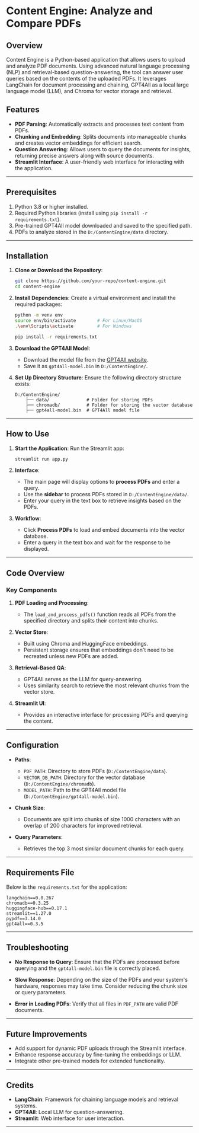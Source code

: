 # **Content Engine: Analyze and Compare PDFs**

## **Overview**
Content Engine is a Python-based application that allows users to upload and analyze PDF documents. Using advanced natural language processing (NLP) and retrieval-based question-answering, the tool can answer user queries based on the contents of the uploaded PDFs. It leverages LangChain for document processing and chaining, GPT4All as a local large language model (LLM), and Chroma for vector storage and retrieval.

## **Features**
- **PDF Parsing**: Automatically extracts and processes text content from PDFs.
- **Chunking and Embedding**: Splits documents into manageable chunks and creates vector embeddings for efficient search.
- **Question Answering**: Allows users to query the documents for insights, returning precise answers along with source documents.
- **Streamlit Interface**: A user-friendly web interface for interacting with the application.

---

## **Prerequisites**
1. Python 3.8 or higher installed.
2. Required Python libraries (install using `pip install -r requirements.txt`).
3. Pre-trained GPT4All model downloaded and saved to the specified path.
4. PDFs to analyze stored in the `D:/ContentEngine/data` directory.

---

## **Installation**

1. **Clone or Download the Repository**:
   ```bash
   git clone https://github.com/your-repo/content-engine.git
   cd content-engine
   ```

2. **Install Dependencies**:
   Create a virtual environment and install the required packages:
   ```bash
   python -m venv env
   source env/bin/activate        # For Linux/MacOS
   .\env\Scripts\activate         # For Windows

   pip install -r requirements.txt
   ```

3. **Download the GPT4All Model**:
   - Download the model file from the [GPT4All website](https://gpt4all.io/).
   - Save it as `gpt4all-model.bin` in `D:/ContentEngine/`.

4. **Set Up Directory Structure**:
   Ensure the following directory structure exists:
   ```
   D:/ContentEngine/
       ├── data/              # Folder for storing PDFs
       ├── chromadb/          # Folder for storing the vector database
       ├── gpt4all-model.bin  # GPT4All model file
   ```

---

## **How to Use**

1. **Start the Application**:
   Run the Streamlit app:
   ```bash
   streamlit run app.py
   ```

2. **Interface**:
   - The main page will display options to **process PDFs** and enter a query.
   - Use the **sidebar** to process PDFs stored in `D:/ContentEngine/data/`.
   - Enter your query in the text box to retrieve insights based on the PDFs.

3. **Workflow**:
   - Click **Process PDFs** to load and embed documents into the vector database.
   - Enter a query in the text box and wait for the response to be displayed.

---

## **Code Overview**

### **Key Components**
1. **PDF Loading and Processing**:
   - The `load_and_process_pdfs()` function reads all PDFs from the specified directory and splits their content into chunks.

2. **Vector Store**:
   - Built using Chroma and HuggingFace embeddings. 
   - Persistent storage ensures that embeddings don't need to be recreated unless new PDFs are added.

3. **Retrieval-Based QA**:
   - GPT4All serves as the LLM for query-answering.
   - Uses similarity search to retrieve the most relevant chunks from the vector store.

4. **Streamlit UI**:
   - Provides an interactive interface for processing PDFs and querying the content.

---

## **Configuration**
- **Paths**:
   - `PDF_PATH`: Directory to store PDFs (`D:/ContentEngine/data`).
   - `VECTOR_DB_PATH`: Directory for the vector database (`D:/ContentEngine/chromadb`).
   - `MODEL_PATH`: Path to the GPT4All model file (`D:/ContentEngine/gpt4all-model.bin`).

- **Chunk Size**:
   - Documents are split into chunks of size 1000 characters with an overlap of 200 characters for improved retrieval.

- **Query Parameters**:
   - Retrieves the top 3 most similar document chunks for each query.

---

## **Requirements File**
Below is the `requirements.txt` for the application:
```
langchain==0.0.267
chromadb==0.3.25
huggingface-hub==0.17.1
streamlit==1.27.0
pypdf==3.14.0
gpt4all==0.3.5
```

---

## **Troubleshooting**
- **No Response to Query**:
  Ensure that the PDFs are processed before querying and the `gpt4all-model.bin` file is correctly placed.
  
- **Slow Response**:
  Depending on the size of the PDFs and your system's hardware, responses may take time. Consider reducing the chunk size or query parameters.

- **Error in Loading PDFs**:
  Verify that all files in `PDF_PATH` are valid PDF documents.

---

## **Future Improvements**
- Add support for dynamic PDF uploads through the Streamlit interface.
- Enhance response accuracy by fine-tuning the embeddings or LLM.
- Integrate other pre-trained models for extended functionality.

---

## **Credits**
- **LangChain**: Framework for chaining language models and retrieval systems.
- **GPT4All**: Local LLM for question-answering.
- **Streamlit**: Web interface for user interaction. 

---

